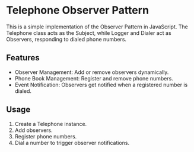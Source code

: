 # Telephone Observer Pattern

This is a simple implementation of the Observer Pattern in JavaScript. The Telephone class acts as the Subject, while Logger and Dialer act as Observers, responding to dialed phone numbers.

## Features
-	Observer Management: Add or remove observers dynamically.  <br>
-	Phone Book Management: Register and remove phone numbers. <br>
-	Event Notification: Observers get notified when a registered number is dialed. <br>

## Usage
1.	Create a Telephone instance. <br>
2.	Add observers. <br>
3.	Register phone numbers. <br>
4.	Dial a number to trigger observer notifications. <br>
